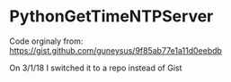 # PythonGetTimeNTPServer
Code orginaly from:
https://gist.github.com/guneysus/9f85ab77e1a11d0eebdb

On 3/1/18 I switched it to a repo instead of Gist
